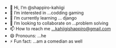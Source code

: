 - 👋 Hi, I’m @shappiro-kahiigi
- 👀 I’m interested in ...codding gaming
- 🌱 I’m currently learning ... django
- 💞️ I’m looking to collaborate on ...problem solving
- 📫 How to reach me ...kahiigishappiro@gmail.com
- 😄 Pronouns: ...he
- ⚡ Fun fact: ...am a comedian as well 

<!---
shappiro-kahiigi/shappiro-kahiigi is a ✨ special ✨ repository because its `README.md` (this file) appears on your GitHub profile.
You can click the Preview link to take a look at your changes.
--->
